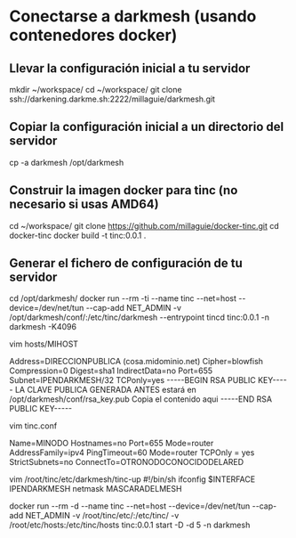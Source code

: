
# Conectarse a darkmesh (usando contenedores docker)

## Llevar la configuración inicial a tu servidor
mkdir ~/workspace/
cd ~/workspace/
git clone ssh://darkening.darkme.sh:2222/millaguie/darkmesh.git

## Copiar la configuración inicial a un directorio del servidor
cp -a darkmesh /opt/darkmesh


## Construir la imagen docker para tinc (no necesario si usas AMD64)
cd ~/workspace/
git clone https://github.com/millaguie/docker-tinc.git
cd docker-tinc
docker build -t tinc:0.0.1 .

## Generar el fichero de configuración de tu servidor

cd /opt/darkmesh/
docker run --rm -ti --name tinc --net=host --device=/dev/net/tun --cap-add NET_ADMIN -v /opt/darkmesh/conf/:/etc/tinc/darkmesh --entrypoint tincd tinc:0.0.1 -n darkmesh -K4096


vim hosts/MIHOST

Address=DIRECCIONPUBLICA (cosa.midominio.net)
Cipher=blowfish
Compression=0
Digest=sha1
IndirectData=no
Port=655
Subnet=IPENDARKMESH/32
TCPonly=yes
-----BEGIN RSA PUBLIC KEY-----
LA CLAVE PUBLICA GENERADA ANTES
estará en /opt/darkmesh/conf/rsa_key.pub
Copia el contenido aqui
-----END RSA PUBLIC KEY-----


vim tinc.conf

Name=MINODO
Hostnames=no
Port=655
Mode=router
AddressFamily=ipv4
PingTimeout=60
Mode=router
TCPOnly = yes
StrictSubnets=no
ConnectTo=OTRONODOCONOCIDODELARED

vim /root/tinc/etc/darkmesh/tinc-up
#!/bin/sh
ifconfig $INTERFACE IPENDARKMESH netmask MASCARADELMESH


docker run --rm -d --name tinc --net=host --device=/dev/net/tun --cap-add NET_ADMIN -v /root/tinc/etc/:/etc/tinc/ -v /root/etc/hosts:/etc/tinc/hosts  tinc:0.0.1  start -D -d 5 -n darkmesh
